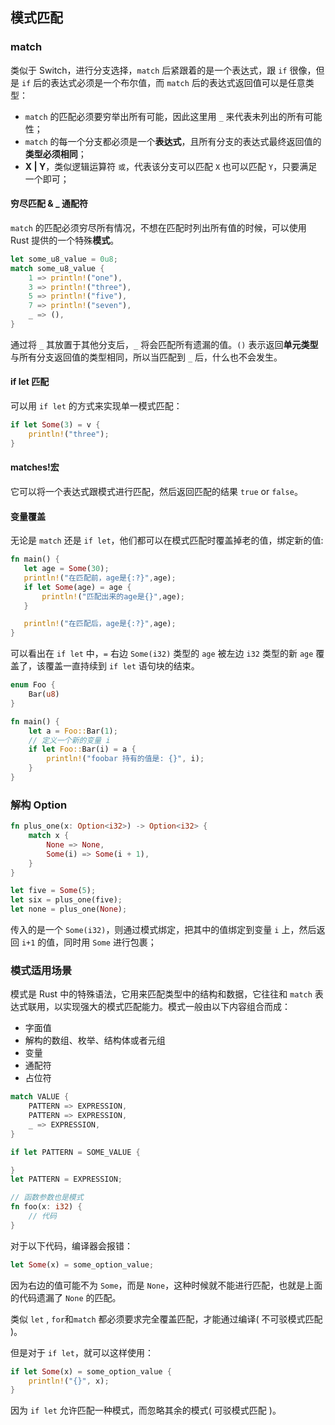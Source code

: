 ## 模式匹配

### match

类似于 Switch，进行分支选择，`match` 后紧跟着的是一个表达式，跟 `if` 很像，但是 `if` 后的表达式必须是一个布尔值，而 `match` 后的表达式返回值可以是任意类型：

- `match` 的匹配必须要穷举出所有可能，因此这里用 `_` 来代表未列出的所有可能性；
- `match` 的每一个分支都必须是一个**表达式**，且所有分支的表达式最终返回值的**类型必须相同**；
- **X | Y**，类似逻辑运算符 `或`，代表该分支可以匹配 `X` 也可以匹配 `Y`，只要满足一个即可；

#### 穷尽匹配 & _ 通配符

`match` 的匹配必须穷尽所有情况，不想在匹配时列出所有值的时候，可以使用 Rust 提供的一个特殊**模式**。

```rust
let some_u8_value = 0u8;
match some_u8_value {
    1 => println!("one"),
    3 => println!("three"),
    5 => println!("five"),
    7 => println!("seven"),
    _ => (),
}
```

通过将 `_` 其放置于其他分支后，`_` 将会匹配所有遗漏的值。`()` 表示返回**单元类型**与所有分支返回值的类型相同，所以当匹配到 `_` 后，什么也不会发生。

#### if let 匹配

可以用 `if let` 的方式来实现单一模式匹配：

```rust
if let Some(3) = v {
    println!("three");
}
```

#### matches!宏

它可以将一个表达式跟模式进行匹配，然后返回匹配的结果 `true` or `false`。

#### 变量覆盖

无论是 `match` 还是 `if let`，他们都可以在模式匹配时覆盖掉老的值，绑定新的值:

```rust
fn main() {
   let age = Some(30);
   println!("在匹配前，age是{:?}",age);
   if let Some(age) = age {
       println!("匹配出来的age是{}",age);
   }

   println!("在匹配后，age是{:?}",age);
}
```

可以看出在 `if let` 中，`=` 右边 `Some(i32)` 类型的 `age` 被左边 `i32` 类型的新 `age` 覆盖了，该覆盖一直持续到 `if let` 语句块的结束。

```rust
enum Foo {
    Bar(u8)
}

fn main() {
    let a = Foo::Bar(1);
	// 定义一个新的变量 i
    if let Foo::Bar(i) = a {
        println!("foobar 持有的值是: {}", i);
    }
}
```

### 解构 Option

```rust
fn plus_one(x: Option<i32>) -> Option<i32> {
    match x {
        None => None,
        Some(i) => Some(i + 1),
    }
}

let five = Some(5);
let six = plus_one(five);
let none = plus_one(None);
```

传入的是一个 `Some(i32)`，则通过模式绑定，把其中的值绑定到变量 `i` 上，然后返回 `i+1` 的值，同时用 `Some` 进行包裹；

### 模式适用场景

模式是 Rust 中的特殊语法，它用来匹配类型中的结构和数据，它往往和 `match` 表达式联用，以实现强大的模式匹配能力。模式一般由以下内容组合而成：

- 字面值
- 解构的数组、枚举、结构体或者元组
- 变量
- 通配符
- 占位符

```rust
match VALUE {
    PATTERN => EXPRESSION,
    PATTERN => EXPRESSION,
    _ => EXPRESSION,
}

if let PATTERN = SOME_VALUE {

}
let PATTERN = EXPRESSION;

// 函数参数也是模式
fn foo(x: i32) {
    // 代码
}
```

对于以下代码，编译器会报错：

```rust
let Some(x) = some_option_value;
```

因为右边的值可能不为 `Some`，而是 `None`，这种时候就不能进行匹配，也就是上面的代码遗漏了 `None` 的匹配。

类似 `let` , `for`和`match` 都必须要求完全覆盖匹配，才能通过编译( 不可驳模式匹配 )。

但是对于 `if let`，就可以这样使用：

```rust
if let Some(x) = some_option_value {
    println!("{}", x);
}
```

因为 `if let` 允许匹配一种模式，而忽略其余的模式( 可驳模式匹配 )。
